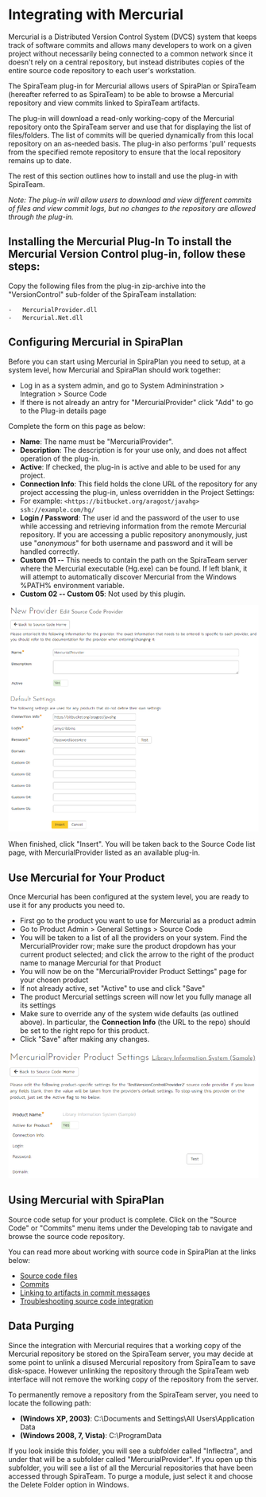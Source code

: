 # Integrating with Mercurial

Mercurial is a Distributed Version Control System (DVCS) system that keeps track of software commits and allows many developers to work on a given project without necessarily being connected to a common network since it doesn't rely on a central repository, but instead distributes copies of the entire source code repository to each user's workstation.

The SpiraTeam plug-in for Mercurial allows users of SpiraPlan or SpiraTeam (hereafter referred to as SpiraTeam) to be able to browse a Mercurial repository and view commits linked to SpiraTeam artifacts.

The plug-in will download a read-only working-copy of the Mercurial repository onto the SpiraTeam server and use that for displaying the list of files/folders. The list of commits will be queried dynamically from this local repository on an as-needed basis. The plug-in also performs 'pull' requests from the specified remote repository to ensure that the local repository remains up to date.

The rest of this section outlines how to install and use the plug-in with SpiraTeam.

*Note: The plug-in will allow users to download and view different commits of files and view commit logs, but no changes to the repository are allowed through the plug-in.*

## Installing the Mercurial Plug-In To install the Mercurial Version Control plug-in, follow these steps:

Copy the following files from the plug-in zip-archive into the "VersionControl" sub-folder of the SpiraTeam installation:

    -   MercurialProvider.dll
    -   Mercurial.Net.dll

## Configuring Mercurial in SpiraPlan
Before you can start using Mercurial in SpiraPlan you need to setup, at a system level, how Mercurial and SpiraPlan should work together: 

- Log in as a system admin, and go to System Admininstration > Integration > Source Code
- If there is not already an antry for "MercurialProvider" click "Add" to go to the Plug-in details page

Complete the form on this page as below:

-   **Name**: The name must be "MercurialProvider".
-   **Description**: The description is for your use only, and does not affect operation of the plug-in.
-   **Active**: If checked, the plug-in is active and able to be used for any project.
-   **Connection Info**: This field holds the clone URL of the repository for any project accessing the plug-in, unless overridden in the Project Settings:
-   For example: `<https://bitbucket.org/aragost/javahg> ssh://example.com/hg/`
-   **Login / Password**: The user id and the password of the user to use while accessing and retrieving information from the remote Mercurial repository. If you are accessing a public repository anonymously, just use "*anonymous*" for both username and password and it will be handled correctly.
-   **Custom 01 --** This needs to contain the path on the SpiraTeam server where the Mercurial executable (Hg.exe) can be found. If left blank, it will attempt to automatically discover Mercurial from the Windows %PATH% environment variable.
-   **Custom 02 -- Custom 05**: Not used by this plugin.

![](img/Integrating_with_Mercurial_48.png)

When finished, click "Insert". You will be taken back to the Source Code list page, with MercurialProvider listed as an available plug-in.

## Use Mercurial for Your Product
Once Mercurial has been configured at the system level, you are ready to use it for any products you need to. 

- First go to the product you want to use for Mercurial as a product admin
- Go to Product Admin > General Settings > Source Code
- You will be taken to a list of all the providers on your system. Find the MercurialProvider row; make sure the product dropdown has your current product selected; and click the arrow to the right of the product name to manage Mercurial for that Product
- You will now be on the "MercurialProvider Product Settings" page for your chosen product
- If not already active, set "Active" to use and click "Save"
- The product Mercurial settings screen will now let you fully manage all its settings
- Make sure to override any of the system wide defaults (as outlined above). In particular, the **Connection Info** (the URL to the repo) should be set to the right repo for this product.
- Click "Save" after making any changes.

![](img/Integrating_with_Mercurial_49.png)

## Using Mercurial with SpiraPlan
Source code setup for your product is complete. Click on the "Source Code" or "Commits" menu items under the Developing tab to navigate and browse the source code repository.

You can read more about working with source code in SpiraPlan at the links below:

- [Source code files](../Spira-User-Manual/Source-Code.md/#source-code-file-list)
- [Commits](../Spira-User-Manual/Commits.md/#commit-list)
- [Linking to artifacts in commit messages](../Spira-User-Manual/Commits.md/#linking-to-artifacts-in-commit-messages)
- [Troubleshooting source code integration](../Spira-User-Manual/Source-Code.md/#troubleshooting-source-code-integration)


## Data Purging
Since the integration with Mercurial requires that a working copy of the Mercurial repository be stored on the SpiraTeam server, you may decide at some point to unlink a disused Mercurial repository from SpiraTeam to save disk-space. However unlinking the repository through the SpiraTeam web interface will not remove the working copy of the repository from the server.

To permanently remove a repository from the SpiraTeam server, you need to locate the following path:

-   **(Windows XP, 2003)**: C:\\Documents and Settings\\All Users\\Application Data
-   **(Windows 2008, 7, Vista)**: C:\\ProgramData

If you look inside this folder, you will see a subfolder called "Inflectra", and under that will be a subfolder called "MercurialProvider". If you open up this subfolder, you will see a list of all the Mercurial repositories that have been accessed through SpiraTeam. To purge a module, just select it and choose the Delete Folder option in Windows.


